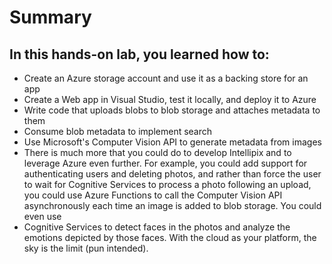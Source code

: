 # Summary

## In this hands-on lab, you learned how to:

- Create an Azure storage account and use it as a backing store for an app
- Create a Web app in Visual Studio, test it locally, and deploy it to Azure
- Write code that uploads blobs to blob storage and attaches metadata to them
- Consume blob metadata to implement search
- Use Microsoft's Computer Vision API to generate metadata from images
- There is much more that you could do to develop Intellipix and to leverage Azure even further. For example, you could add support for authenticating users and deleting photos, and rather than force the user to wait for Cognitive Services to process a photo following an upload, you could use Azure Functions to call the Computer Vision API asynchronously each time an image is added to blob storage. You could even use
- Cognitive Services to detect faces in the photos and analyze the emotions depicted by those faces. With the cloud as your platform, the sky is the limit (pun intended).